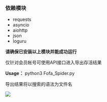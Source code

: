 ### 依赖模块
 - requests
 - asyncio
 - aiohttp
 - json
 - loguru


 **请确保已安装以上模块并能成功运行**

 仅针对会员帐号可使用API接口进入导出存活结果


 **Usage：**
 python3 Fofa_Spider.py

 导出结果将以搜索的语法为文件名

 ![](https://tva1.sinaimg.cn/large/0081Kckwgy1gkx8u3p1f7j31az0u0qv6.jpg)
